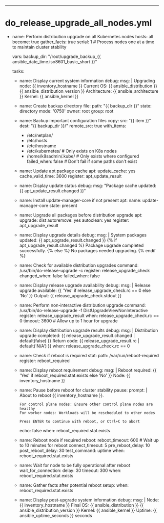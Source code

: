 ---
# do_release_upgrade_all_nodes.yml
- name: Perform distribution upgrade on all Kubernetes nodes
  hosts: all
  become: true
  gather_facts: true
  serial: 1  # Process nodes one at a time to maintain cluster stability
  
  vars:
    backup_dir: "/root/upgrade_backup_{{ ansible_date_time.iso8601_basic_short }}"
    
  tasks:
    - name: Display current system information
      debug:
        msg: |
          Upgrading node: {{ inventory_hostname }}
          Current OS: {{ ansible_distribution }} {{ ansible_distribution_version }}
          Architecture: {{ ansible_architecture }}
          Kernel: {{ ansible_kernel }}
    
    - name: Create backup directory
      file:
        path: "{{ backup_dir }}"
        state: directory
        mode: '0750'
        owner: root
        group: root
    
    - name: Backup important configuration files
      copy:
        src: "{{ item }}"
        dest: "{{ backup_dir }}/"
        remote_src: true
      with_items:
        - /etc/netplan/
        - /etc/hosts
        - /etc/hostname
        - /etc/kubernetes/  # Only exists on K8s nodes
        - /home/k8sadmin/.kube/  # Only exists where configured
      failed_when: false  # Don't fail if some paths don't exist
    
    - name: Update apt package cache
      apt:
        update_cache: yes
        cache_valid_time: 3600
      register: apt_update_result
      
    - name: Display update status
      debug:
        msg: "Package cache updated: {{ apt_update_result.changed }}"
    
    - name: Install update-manager-core if not present
      apt:
        name: update-manager-core
        state: present
    
    - name: Upgrade all packages before distribution upgrade
      apt:
        upgrade: dist
        autoremove: yes
        autoclean: yes
      register: apt_upgrade_result
      
    - name: Display upgrade details
      debug:
        msg: |
          System packages updated: {{ apt_upgrade_result.changed }}
          {% if apt_upgrade_result.changed %}
          Package upgrade completed successfully.
          {% else %}
          No packages needed upgrading.
          {% endif %}
    
    - name: Check for available distribution upgrades
      command: /usr/bin/do-release-upgrade -c
      register: release_upgrade_check
      changed_when: false
      failed_when: false
      
    - name: Display release upgrade availability
      debug:
        msg: |
          Release upgrade available: {{ 'Yes' if release_upgrade_check.rc == 0 else 'No' }}
          Output: {{ release_upgrade_check.stdout }}
      
    - name: Perform non-interactive distribution upgrade
      command: /usr/bin/do-release-upgrade -f DistUpgradeViewNonInteractive
      register: release_upgrade_result
      when: release_upgrade_check.rc == 0
      timeout: 3600  # Allow up to 1 hour for upgrade
      
    - name: Display distribution upgrade results
      debug:
        msg: |
          Distribution upgrade completed: {{ release_upgrade_result.changed | default(false) }}
          Return code: {{ release_upgrade_result.rc | default('N/A') }}
      when: release_upgrade_check.rc == 0
      
    - name: Check if reboot is required
      stat:
        path: /var/run/reboot-required
      register: reboot_required
      
    - name: Display reboot requirement
      debug:
        msg: |
          Reboot required: {{ 'Yes' if reboot_required.stat.exists else 'No' }}
          Node: {{ inventory_hostname }}
      
    - name: Pause before reboot for cluster stability
      pause:
        prompt: |
          About to reboot {{ inventory_hostname }}.
          
          For control plane nodes: Ensure other control plane nodes are healthy
          For worker nodes: Workloads will be rescheduled to other nodes
          
          Press ENTER to continue with reboot, or Ctrl+C to abort
        echo: false
      when: reboot_required.stat.exists
      
    - name: Reboot node if required
      reboot:
        reboot_timeout: 600  # Wait up to 10 minutes for reboot
        connect_timeout: 5
        pre_reboot_delay: 10
        post_reboot_delay: 30
        test_command: uptime
      when: reboot_required.stat.exists
      
    - name: Wait for node to be fully operational after reboot
      wait_for_connection:
        delay: 30
        timeout: 300
      when: reboot_required.stat.exists
      
    - name: Gather facts after potential reboot
      setup:
      when: reboot_required.stat.exists
      
    - name: Display post-upgrade system information
      debug:
        msg: |
          Node: {{ inventory_hostname }}
          Final OS: {{ ansible_distribution }} {{ ansible_distribution_version }}
          Kernel: {{ ansible_kernel }}
          Uptime: {{ ansible_uptime_seconds }} seconds